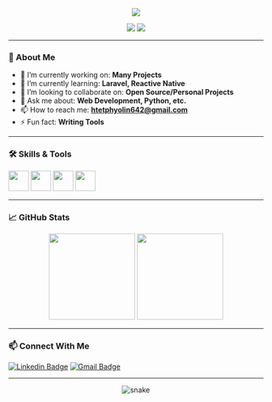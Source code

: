 <!-- Modern GitHub Profile README Template -->

<p align="center">
  <img src="https://readme-typing-svg.herokuapp.com/?lines=Hi,+I'm+Htet+Phyo+Linn!;Welcome+to+my+GitHub+profile!;I+love+coding+and+learning+new+things!&center=true&size=27" />
</p>

<p align="center">
  <img src="https://img.shields.io/github/followers/Htet-Phyo-Linn?label=Followers&style=social" />
  <img src="https://komarev.com/ghpvc/?username=Htet-Phyo-Linn&style=flat-square" />
</p>

---

### 👋 About Me

- 🔭 I’m currently working on: **Many Projects**
- 🌱 I’m currently learning: **Laravel, Reactive Native**
- 👯 I’m looking to collaborate on: **Open Source/Personal Projects**
- 💬 Ask me about: **Web Development, Python, etc.**
- 📫 How to reach me: **htetphyolin642@gmail.com**
- ⚡ Fun fact: **Writing Tools**

---

### 🛠️ Skills & Tools

<p align="left">
  <img src="https://cdn.jsdelivr.net/gh/devicons/devicon/icons/python/python-original.svg" width="40" height="40"/>
  <img src="https://cdn.jsdelivr.net/gh/devicons/devicon/icons/javascript/javascript-original.svg" width="40" height="40"/>
  <img src="https://cdn.jsdelivr.net/gh/devicons/devicon/icons/react/react-original.svg" width="40" height="40"/>
  <img src="https://cdn.jsdelivr.net/gh/devicons/devicon/icons/nodejs/nodejs-original.svg" width="40" height="40"/>
  <!-- Add more icons as needed -->
</p>

---

### 📈 GitHub Stats

<p align="center">
  <img src="https://github-readme-stats.vercel.app/api?username=Htet-Phyo-Linn&show_icons=true&theme=radical" height="170"/>
  <img src="https://github-readme-stats.vercel.app/api/top-langs/?username=Htet-Phyo-Linn&layout=compact&theme=radical" height="170"/>
</p>

---

### 📫 Connect With Me

[![Linkedin Badge](https://img.shields.io/badge/-HtetPhyoLinn-blue?style=flat-square&logo=Linkedin&logoColor=white&link=https://www.linkedin.com/in/htet-phyo-lin?utm_source=share&utm_campaign=share_via&utm_content=profile&utm_medium=android_app)](https://www.linkedin.com/in/htet-phyo-lin?utm_source=share&utm_campaign=share_via&utm_content=profile&utm_medium=android_app)
[![Gmail Badge](https://img.shields.io/badge/-htetphyolin642@gmail.com-c14438?style=flat-square&logo=Gmail&logoColor=white&link=mailto:htetphyolin642@gmail.com)](mailto:htetphyolin642@gmail.com)
<!-- Add more badges as needed -->

---

<p align="center">
  <img src="https://github.com/Htet-Phyo-Linn/Htet-Phyo-Linn/blob/output/github-contribution-grid-snake.svg" alt="snake"/>
</p>
